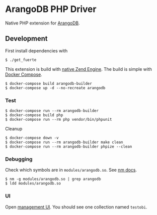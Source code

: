 # ArangoDB PHP Driver 
Native PHP extension for [ArangoDB](https://arangodb.com/).

## Development

First install dependencies with

```
$ ./get_fuerte
```

This extension is build with [native Zend Engine](http://www.phpinternalsbook.com/#php-7).
The build is simple with [Docker Compose](https://docs.docker.com/compose/install/).

```
$ docker-compose build arangodb-builder
$ docker-compose up -d --no-recreate arangodb
```

### Test

```
$ docker-compose run --rm arangodb-builder
$ docker-compose build php
$ docker-compose run --rm php vendor/bin/phpunit
```

Cleanup

```
$ docker-compose down -v
$ docker-compose run --rm arangodb-builder make clean
$ docker-compose run --rm arangodb-builder phpize --clean
```

### Debugging
Check which symbols are in `modules/arangodb.so`. See [nm docs](https://linux.die.net/man/1/nm).

```
$ nm -g modules/arangodb.so | grep arangodb
$ ldd modules/arangodb.so
```

### UI
Open [management UI](http://localhost:8529/). You should see one collection
named `testobi`.
